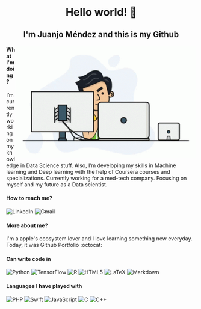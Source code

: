 <span align="center">
    <h1>Hello world! 👋</h1>
    <h2>I'm Juanjo Méndez and this is my Github</h2>
</span>

<img src="./programmer.gif" align="right" alt="Coder GIF" width="480" height="300">

<div>
<h4>What I'm doing?</h4>
I’m currently working on my knowledge in Data Science stuff. Also, I’m developing my skills in Machine learning and Deep learning with the help of Coursera courses and specializations. Currently working for a med-tech company. Focusing on myself and my future as a Data scientist.

<h4>How to reach me?</h4>

![LinkedIn](https://img.shields.io/badge/linkedin-%230077B5.svg?style=for-the-badge&logo=linkedin&logoColor=white) ![Gmail](https://img.shields.io/badge/Gmail-D14836?style=for-the-badge&logo=gmail&logoColor=white)

<h4>More about me?</h4>

I'm a apple's ecosystem lover and I love learning something new everyday. Today, it was Github Portfolio :octocat:

</div>

<h4>Can write code in</h4>

![Python](https://img.shields.io/badge/python-3670A0?style=for-the-badge&logo=python&logoColor=ffdd54) ![TensorFlow](https://img.shields.io/badge/TensorFlow-%23FF6F00.svg?style=for-the-badge&logo=TensorFlow&logoColor=white) ![R](https://img.shields.io/badge/r-%23276DC3.svg?style=for-the-badge&logo=r&logoColor=white) ![HTML5](https://img.shields.io/badge/html5-%23E34F26.svg?style=for-the-badge&logo=html5&logoColor=white) ![LaTeX](https://img.shields.io/badge/latex-%23008080.svg?style=for-the-badge&logo=latex&logoColor=white) ![Markdown](https://img.shields.io/badge/markdown-%23000000.svg?style=for-the-badge&logo=markdown&logoColor=white)

<h4>Languages I have played with</h4>

![PHP](https://img.shields.io/badge/php-%23777BB4.svg?style=for-the-badge&logo=php&logoColor=white) ![Swift](https://img.shields.io/badge/swift-F54A2A?style=for-the-badge&logo=swift&logoColor=white) ![JavaScript](https://img.shields.io/badge/javascript-%23323330.svg?style=for-the-badge&logo=javascript&logoColor=%23F7DF1E) ![C](https://img.shields.io/badge/c-%2300599C.svg?style=for-the-badge&logo=c&logoColor=white) ![C++](https://img.shields.io/badge/c++-%2300599C.svg?style=for-the-badge&logo=c%2B%2B&logoColor=white) 